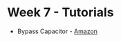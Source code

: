 # Week 7 - Tutorials

* Bypass Capacitor - [Amazon][BypassCapacitor-Amazon-S3]

[BypassCapacitor-Amazon-S3]: https://s3.amazonaws.com/edx-course-videos/mit-6002x/6002-Tutorial-Bypass_100.mp4

